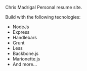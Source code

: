 Chris Madrigal Personal resume site.

Build with the following tecnologies:

* NodeJs
* Express
* Handlebars
* Grunt
* Less
* Backbone.js
* Marionette.js
* And more...
